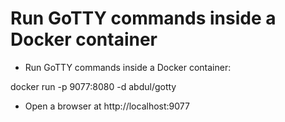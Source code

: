 # Run GoTTY commands inside a Docker container

- Run GoTTY commands inside a Docker container:

docker run -p 9077:8080 -d abdul/gotty

- Open a browser at http://localhost:9077
